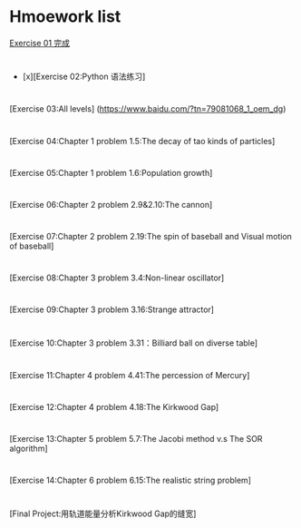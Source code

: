 # Hmoework list
[Exercise 01 完成](https://github.com/cat316874/computationalphysics_N2015335550054)
#
- [x][Exercise 02:Python 语法练习]
#
[Exercise 03:All levels] (https://www.baidu.com/?tn=79081068_1_oem_dg) 
#
[Exercise 04:Chapter 1 problem 1.5:The decay of tao kinds of particles] 
#
[Exercise 05:Chapter 1 problem 1.6:Population growth]
#
[Exercise 06:Chapter 2 problem 2.9&2.10:The cannon]
#
[Exercise 07:Chapter 2 problem 2.19:The spin of baseball and Visual motion of baseball]
#
[Exercise 08:Chapter 3 problem 3.4:Non-linear oscillator]
#
[Exercise 09:Chapter 3 problem 3.16:Strange attractor]
#
[Exercise 10:Chapter 3 problem 3.31：Billiard ball on diverse table]
#
[Exercise 11:Chapter 4 problem 4.41:The percession of Mercury]
#
[Exercise 12:Chapter 4 problem 4.18:The Kirkwood Gap]
#
[Exercise 13:Chapter 5 problem 5.7:The Jacobi method v.s The SOR algorithm]
#
[Exercise 14:Chapter 6 problem 6.15:The realistic string problem]
#
[Final Project:用轨道能量分析Kirkwood Gap的缝宽]
#
